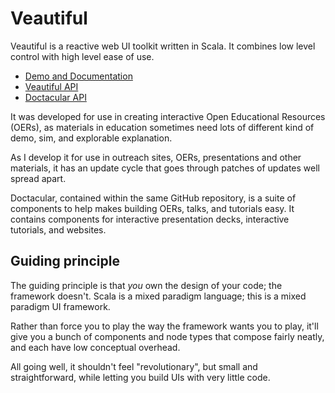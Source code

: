 # Veautiful

Veautiful is a reactive web UI toolkit written in Scala.
It combines low level control with high level ease of use.

* [Demo and Documentation](http://www.wbillingsley.com/veautiful/)
* [Veautiful API](https://javadoc.io/doc/com.wbillingsley/veautiful_sjs1_3)
* [Doctacular API](https://javadoc.io/doc/com.wbillingsley/doctacular_sjs1_3)

It was developed for use in creating interactive Open Educational Resources (OERs), as materials in education
sometimes need lots of different kind of demo, sim, and explorable explanation.

As I develop it for use in outreach sites, OERs, presentations and other materials, it has an update cycle that goes through patches
of updates well spread apart.

Doctacular, contained within the same GitHub repository, is a suite of components to help makes building OERs, talks, and tutorials easy. 
It contains components for interactive presentation decks, interactive tutorials, and websites.

## Guiding principle

The guiding principle is that *you* own the design of your code; the framework doesn't.
Scala is a mixed paradigm language; this is a mixed paradigm UI framework.

Rather than force you to play the way the framework wants you to play, it'll give you a bunch
of components and node types that compose fairly neatly, and each have low conceptual overhead.

All going well, it shouldn't feel "revolutionary", but small and straightforward, while letting
you build UIs with very little code.





